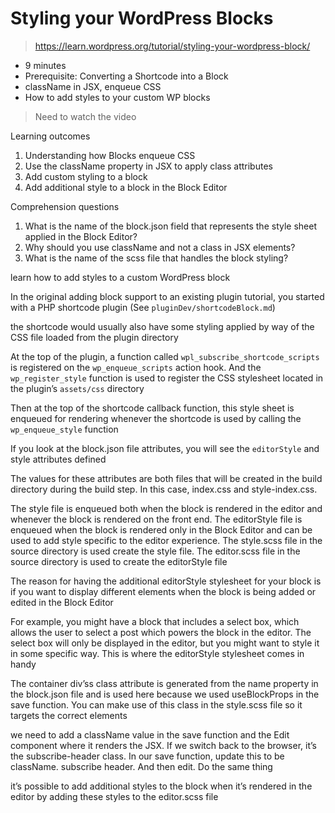 # Styling your WordPress Blocks

> https://learn.wordpress.org/tutorial/styling-your-wordpress-block/

- 9 minutes
- Prerequisite: Converting a Shortcode into a Block
- className in JSX, enqueue CSS
- How to add styles to your custom WP blocks

> Need to watch the video

Learning outcomes

1. Understanding how Blocks enqueue CSS
2. Use the className property in JSX to apply class attributes
3. Add custom styling to a block
4. Add additional style to a block in the Block Editor

Comprehension questions

1. What is the name of the block.json field that represents the style sheet applied in the Block Editor?
2. Why should you use className and not a class in JSX elements?
3. What is the name of the scss file that handles the block styling?

learn how to add styles to a custom WordPress block

In the original adding block support to an existing plugin tutorial, you started with a PHP shortcode plugin (See `pluginDev/shortcodeBlock.md`)

the shortcode would usually also have some styling applied by way of the CSS file loaded from the plugin directory

At the top of the plugin, a function called `wpl_subscribe_shortcode_scripts` is registered on the `wp_enqueue_scripts` action hook. And the `wp_register_style` function is used to register the CSS stylesheet located in the plugin’s `assets/css` directory

Then at the top of the shortcode callback function, this style sheet is enqueued for rendering whenever the shortcode is used by calling the `wp_enqueue_style` function

If you look at the block.json file attributes, you will see the `editorStyle` and style attributes defined

The values for these attributes are both files that will be created in the build directory during the build step. In this case, index.css and style-index.css.

The style file is enqueued both when the block is rendered in the editor and whenever the block is rendered on the front end. The editorStyle file is enqueued when the block is rendered only in the Block Editor and can be used to add style specific to the editor experience. The style.scss file in the source directory is used create the style file. The editor.scss file in the source directory is used to create the editorStyle file

The reason for having the additional editorStyle stylesheet for your block is if you want to display different elements when the block is being added or edited in the Block Editor

For example, you might have a block that includes a select box, which allows the user to select a post which powers the block in the editor. The select box will only be displayed in the editor, but you might want to style it in some specific way. This is where the editorStyle stylesheet comes in handy

The container div’ss class attribute is generated from the name property in the block.json file and is used here because we used useBlockProps in the save function. You can make use of this class in the style.scss file so it targets the correct elements

we need to add a className value in the save function and the Edit component where it renders the JSX. If we switch back to the browser, it’s the subscribe-header class. In our save function, update this to be className. subscribe header. And then edit. Do the same thing

it’s possible to add additional styles to the block when it’s rendered in the editor by adding these styles to the editor.scss file
